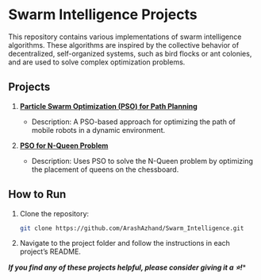 # Swarm Intelligence Projects

This repository contains various implementations of swarm intelligence algorithms. These algorithms are inspired by the collective behavior of decentralized, self-organized systems, such as bird flocks or ant colonies, and are used to solve complex optimization problems.

## Projects

1. [**Particle Swarm Optimization (PSO) for Path Planning**](./PSO_Mobile_Robot_Path_Planning)
   - Description: A PSO-based approach for optimizing the path of mobile robots in a dynamic environment.

2. [**PSO for N-Queen Problem**](./PSO_NQueen_Problem)
   - Description: Uses PSO to solve the N-Queen problem by optimizing the placement of queens on the chessboard.

## How to Run

1. Clone the repository:
   ```bash
   git clone https://github.com/ArashAzhand/Swarm_Intelligence.git
   ```
2. Navigate to the project folder and follow the instructions in each project’s README.

***If you find any of these projects helpful, please consider giving it a ⭐!****

